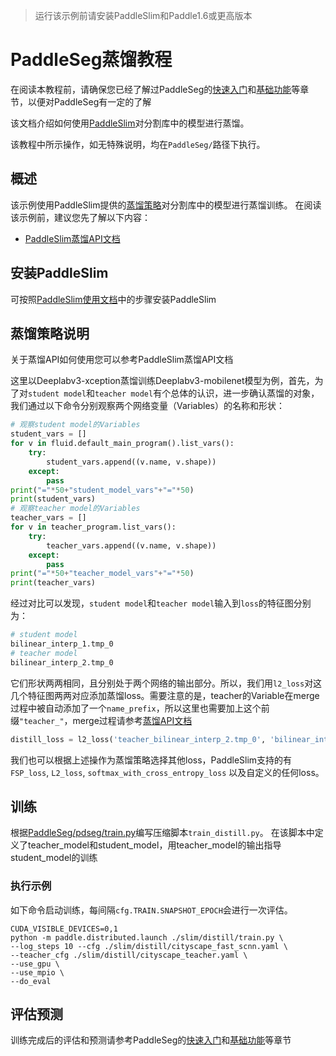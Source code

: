 >运行该示例前请安装PaddleSlim和Paddle1.6或更高版本

# PaddleSeg蒸馏教程

在阅读本教程前，请确保您已经了解过PaddleSeg的[快速入门](../README.md#快速入门)和[基础功能](../README.md#基础功能)等章节，以便对PaddleSeg有一定的了解

该文档介绍如何使用[PaddleSlim](https://paddlepaddle.github.io/PaddleSlim)对分割库中的模型进行蒸馏。

该教程中所示操作，如无特殊说明，均在`PaddleSeg/`路径下执行。

## 概述

该示例使用PaddleSlim提供的[蒸馏策略](https://paddlepaddle.github.io/PaddleSlim/algo/algo/#3)对分割库中的模型进行蒸馏训练。
在阅读该示例前，建议您先了解以下内容：

- [PaddleSlim蒸馏API文档](https://paddlepaddle.github.io/PaddleSlim/api/single_distiller_api/)

## 安装PaddleSlim
可按照[PaddleSlim使用文档](https://paddlepaddle.github.io/PaddleSlim/)中的步骤安装PaddleSlim

## 蒸馏策略说明

关于蒸馏API如何使用您可以参考PaddleSlim蒸馏API文档

这里以Deeplabv3-xception蒸馏训练Deeplabv3-mobilenet模型为例，首先，为了对`student model`和`teacher model`有个总体的认识，进一步确认蒸馏的对象，我们通过以下命令分别观察两个网络变量（Variables）的名称和形状：

```python
# 观察student model的Variables
student_vars = []
for v in fluid.default_main_program().list_vars():
    try:
        student_vars.append((v.name, v.shape))
    except:
        pass
print("="*50+"student_model_vars"+"="*50)
print(student_vars)
# 观察teacher model的Variables
teacher_vars = []
for v in teacher_program.list_vars():
    try:
        teacher_vars.append((v.name, v.shape))
    except:
        pass
print("="*50+"teacher_model_vars"+"="*50)
print(teacher_vars)
```

经过对比可以发现，`student model`和`teacher model`输入到`loss`的特征图分别为：

```bash
# student model
bilinear_interp_1.tmp_0
# teacher model
bilinear_interp_2.tmp_0
```


它们形状两两相同，且分别处于两个网络的输出部分。所以，我们用`l2_loss`对这几个特征图两两对应添加蒸馏loss。需要注意的是，teacher的Variable在merge过程中被自动添加了一个`name_prefix`，所以这里也需要加上这个前缀`"teacher_"`，merge过程请参考[蒸馏API文档](https://paddlepaddle.github.io/PaddleSlim/api/single_distiller_api/#merge)

```python
distill_loss = l2_loss('teacher_bilinear_interp_2.tmp_0', 'bilinear_interp_1.tmp_0')
```

我们也可以根据上述操作为蒸馏策略选择其他loss，PaddleSlim支持的有`FSP_loss`, `L2_loss`, `softmax_with_cross_entropy_loss` 以及自定义的任何loss。

## 训练

根据[PaddleSeg/pdseg/train.py](../../pdseg/train.py)编写压缩脚本`train_distill.py`。
在该脚本中定义了teacher_model和student_model，用teacher_model的输出指导student_model的训练

### 执行示例
如下命令启动训练，每间隔```cfg.TRAIN.SNAPSHOT_EPOCH```会进行一次评估。
```shell
CUDA_VISIBLE_DEVICES=0,1
python -m paddle.distributed.launch ./slim/distill/train.py \
--log_steps 10 --cfg ./slim/distill/cityscape_fast_scnn.yaml \
--teacher_cfg ./slim/distill/cityscape_teacher.yaml \
--use_gpu \
--use_mpio \
--do_eval
```

## 评估预测

训练完成后的评估和预测请参考PaddleSeg的[快速入门](../../README.md#快速入门)和[基础功能](../../README.md#基础功能)等章节
